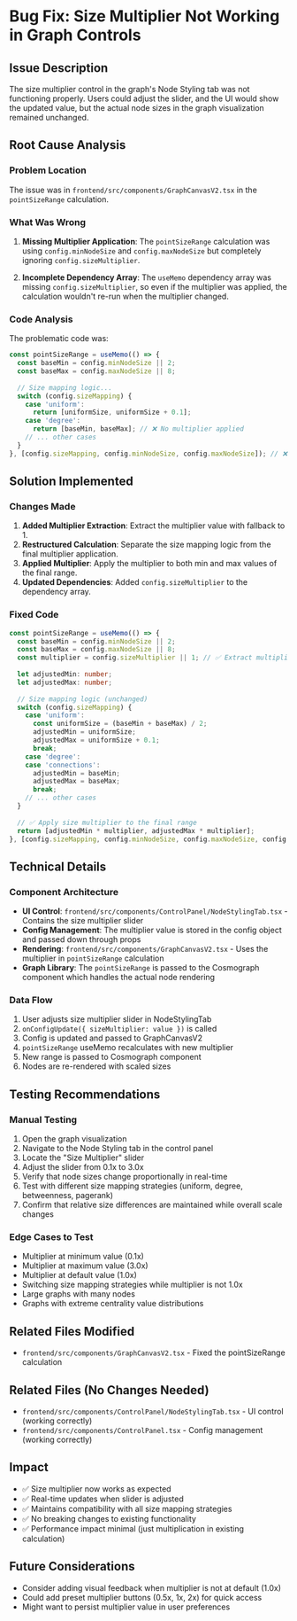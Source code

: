 # Bug Fix: Size Multiplier Not Working in Graph Controls

## Issue Description

The size multiplier control in the graph's Node Styling tab was not functioning properly. Users could adjust the slider, and the UI would show the updated value, but the actual node sizes in the graph visualization remained unchanged.

## Root Cause Analysis

### Problem Location
The issue was in `frontend/src/components/GraphCanvasV2.tsx` in the `pointSizeRange` calculation.

### What Was Wrong
1. **Missing Multiplier Application**: The `pointSizeRange` calculation was using `config.minNodeSize` and `config.maxNodeSize` but completely ignoring `config.sizeMultiplier`.

2. **Incomplete Dependency Array**: The `useMemo` dependency array was missing `config.sizeMultiplier`, so even if the multiplier was applied, the calculation wouldn't re-run when the multiplier changed.

### Code Analysis
The problematic code was:

```typescript
const pointSizeRange = useMemo(() => {
  const baseMin = config.minNodeSize || 2;
  const baseMax = config.maxNodeSize || 8;
  
  // Size mapping logic...
  switch (config.sizeMapping) {
    case 'uniform':
      return [uniformSize, uniformSize + 0.1];
    case 'degree':
      return [baseMin, baseMax]; // ❌ No multiplier applied
    // ... other cases
  }
}, [config.sizeMapping, config.minNodeSize, config.maxNodeSize]); // ❌ Missing sizeMultiplier
```

## Solution Implemented

### Changes Made
1. **Added Multiplier Extraction**: Extract the multiplier value with fallback to 1.
2. **Restructured Calculation**: Separate the size mapping logic from the final multiplier application.
3. **Applied Multiplier**: Apply the multiplier to both min and max values of the final range.
4. **Updated Dependencies**: Added `config.sizeMultiplier` to the dependency array.

### Fixed Code
```typescript
const pointSizeRange = useMemo(() => {
  const baseMin = config.minNodeSize || 2;
  const baseMax = config.maxNodeSize || 8;
  const multiplier = config.sizeMultiplier || 1; // ✅ Extract multiplier
  
  let adjustedMin: number;
  let adjustedMax: number;
  
  // Size mapping logic (unchanged)
  switch (config.sizeMapping) {
    case 'uniform':
      const uniformSize = (baseMin + baseMax) / 2;
      adjustedMin = uniformSize;
      adjustedMax = uniformSize + 0.1;
      break;
    case 'degree':
    case 'connections':
      adjustedMin = baseMin;
      adjustedMax = baseMax;
      break;
    // ... other cases
  }
  
  // ✅ Apply size multiplier to the final range
  return [adjustedMin * multiplier, adjustedMax * multiplier];
}, [config.sizeMapping, config.minNodeSize, config.maxNodeSize, config.sizeMultiplier]); // ✅ Added sizeMultiplier
```

## Technical Details

### Component Architecture
- **UI Control**: `frontend/src/components/ControlPanel/NodeStylingTab.tsx` - Contains the size multiplier slider
- **Config Management**: The multiplier value is stored in the config object and passed down through props
- **Rendering**: `frontend/src/components/GraphCanvasV2.tsx` - Uses the multiplier in `pointSizeRange` calculation
- **Graph Library**: The `pointSizeRange` is passed to the Cosmograph component which handles the actual node rendering

### Data Flow
1. User adjusts size multiplier slider in NodeStylingTab
2. `onConfigUpdate({ sizeMultiplier: value })` is called
3. Config is updated and passed to GraphCanvasV2
4. `pointSizeRange` useMemo recalculates with new multiplier
5. New range is passed to Cosmograph component
6. Nodes are re-rendered with scaled sizes

## Testing Recommendations

### Manual Testing
1. Open the graph visualization
2. Navigate to the Node Styling tab in the control panel
3. Locate the "Size Multiplier" slider
4. Adjust the slider from 0.1x to 3.0x
5. Verify that node sizes change proportionally in real-time
6. Test with different size mapping strategies (uniform, degree, betweenness, pagerank)
7. Confirm that relative size differences are maintained while overall scale changes

### Edge Cases to Test
- Multiplier at minimum value (0.1x)
- Multiplier at maximum value (3.0x)
- Multiplier at default value (1.0x)
- Switching size mapping strategies while multiplier is not 1.0x
- Large graphs with many nodes
- Graphs with extreme centrality value distributions

## Related Files Modified
- `frontend/src/components/GraphCanvasV2.tsx` - Fixed the pointSizeRange calculation

## Related Files (No Changes Needed)
- `frontend/src/components/ControlPanel/NodeStylingTab.tsx` - UI control (working correctly)
- `frontend/src/components/ControlPanel.tsx` - Config management (working correctly)

## Impact
- ✅ Size multiplier now works as expected
- ✅ Real-time updates when slider is adjusted
- ✅ Maintains compatibility with all size mapping strategies
- ✅ No breaking changes to existing functionality
- ✅ Performance impact minimal (just multiplication in existing calculation)

## Future Considerations
- Consider adding visual feedback when multiplier is not at default (1.0x)
- Could add preset multiplier buttons (0.5x, 1x, 2x) for quick access
- Might want to persist multiplier value in user preferences
